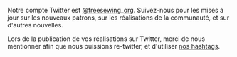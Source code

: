 ---
---

Notre compte Twitter est [@freesewing_org](https://twitter.com/freesewing_org). Suivez-nous pour les mises à jour sur les nouveaux patrons, sur les réalisations de la communauté, et sur d'autres nouvelles.

Lors de la publication de vos réalisations sur Twitter, merci de nous mentionner afin que nous puissions re-twitter, et d'utiliser [nos hashtags](/community/hashtags/).

